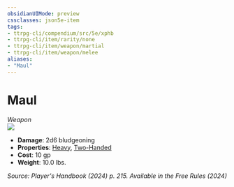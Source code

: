 ```yaml
---
obsidianUIMode: preview
cssclasses: json5e-item
tags:
- ttrpg-cli/compendium/src/5e/xphb
- ttrpg-cli/item/rarity/none
- ttrpg-cli/item/weapon/martial
- ttrpg-cli/item/weapon/melee
aliases: 
- "Maul"
---
```

# Maul
*Weapon*  
![](2-Mechanics/CLI/items/img/maul.webp#right)

- **Damage**: 2d6 bludgeoning
- **Properties**: [Heavy](2-Mechanics/CLI/rules/item-properties.md#Heavy), [Two-Handed](2-Mechanics/CLI/rules/item-properties.md#Two-Handed)
- **Cost**: 10 gp
- **Weight**: 10.0 lbs.

*Source: Player's Handbook (2024) p. 215. Available in the Free Rules (2024)*